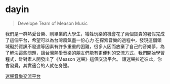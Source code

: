 # dayin

> Develope Team of Meason Music

我們是一群熱愛音樂、剛畢業的大學生，犧牲玩樂的機會花了兩個寶貴的暑假完成了這個平台，希望可以為台灣風氣盡一份心力
在探索音樂的過程中，發現這個領域礙於資訊不發達等因素有許多重重的困難，很多人因而放棄了自己的音樂夢，為了解決這些問題，讓台灣熱愛音樂的朋友們能有更便利的交流方式，我們開始學習程式，針對素人開發出了《Meason 迷聲》這個交流平台。
讓迷聲拉近彼此，你會發覺，其實適合的人就在身邊。

[迷聲音樂交流平台](https://meason.club)
